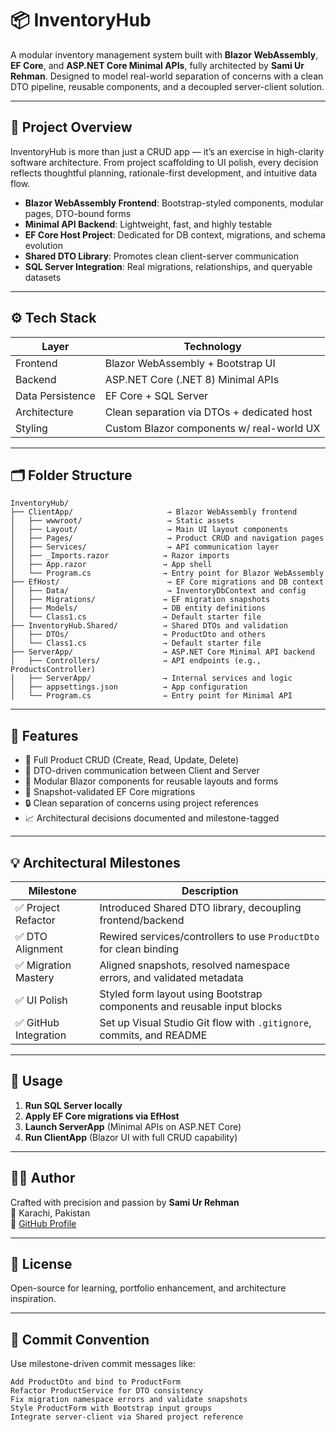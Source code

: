 # 📦 InventoryHub

A modular inventory management system built with **Blazor WebAssembly**, **EF Core**, and **ASP.NET Core Minimal APIs**, fully architected by **Sami Ur Rehman**. Designed to model real-world separation of concerns with a clean DTO pipeline, reusable components, and a decoupled server-client solution.

---

## 🧠 Project Overview

InventoryHub is more than just a CRUD app — it’s an exercise in high-clarity software architecture. From project scaffolding to UI polish, every decision reflects thoughtful planning, rationale-first development, and intuitive data flow.

- **Blazor WebAssembly Frontend**: Bootstrap-styled components, modular pages, DTO-bound forms
- **Minimal API Backend**: Lightweight, fast, and highly testable
- **EF Core Host Project**: Dedicated for DB context, migrations, and schema evolution
- **Shared DTO Library**: Promotes clean client-server communication
- **SQL Server Integration**: Real migrations, relationships, and queryable datasets

---

## ⚙️ Tech Stack

| Layer              | Technology                                 |
|-------------------|---------------------------------------------|
| Frontend          | Blazor WebAssembly + Bootstrap UI           |
| Backend           | ASP.NET Core (.NET 8) Minimal APIs          |
| Data Persistence  | EF Core + SQL Server                        |
| Architecture      | Clean separation via DTOs + dedicated host |
| Styling           | Custom Blazor components w/ real-world UX  |

---

## 🗂️ Folder Structure

```
InventoryHub/
├── ClientApp/                     → Blazor WebAssembly frontend
│   ├── wwwroot/                   → Static assets
│   ├── Layout/                    → Main UI layout components
│   ├── Pages/                     → Product CRUD and navigation pages
│   ├── Services/                  → API communication layer
│   ├── _Imports.razor            → Razor imports
│   ├── App.razor                 → App shell
│   └── Program.cs                → Entry point for Blazor WebAssembly
├── EfHost/                        → EF Core migrations and DB context
│   ├── Data/                      → InventoryDbContext and config
│   ├── Migrations/               → EF migration snapshots
│   ├── Models/                   → DB entity definitions
│   └── Class1.cs                 → Default starter file
├── InventoryHub.Shared/          → Shared DTOs and validation
│   ├── DTOs/                     → ProductDto and others
│   └── Class1.cs                 → Default starter file
├── ServerApp/                    → ASP.NET Core Minimal API backend
│   ├── Controllers/              → API endpoints (e.g., ProductsController)
│   ├── ServerApp/                → Internal services and logic
│   ├── appsettings.json          → App configuration
│   └── Program.cs                → Entry point for Minimal API
```

---

## 🚀 Features

- 🔄 Full Product CRUD (Create, Read, Update, Delete)
- 🎯 DTO-driven communication between Client and Server
- 🧱 Modular Blazor components for reusable layouts and forms
- 🧪 Snapshot-validated EF Core migrations
- 🔒 Clean separation of concerns using project references
- 📈 Architectural decisions documented and milestone-tagged

---

## 💡 Architectural Milestones

| Milestone                         | Description                                                                 |
|----------------------------------|-----------------------------------------------------------------------------|
| ✅ Project Refactor               | Introduced Shared DTO library, decoupling frontend/backend                 |
| ✅ DTO Alignment                  | Rewired services/controllers to use `ProductDto` for clean binding         |
| ✅ Migration Mastery              | Aligned snapshots, resolved namespace errors, and validated metadata       |
| ✅ UI Polish                      | Styled form layout using Bootstrap components and reusable input blocks    |
| ✅ GitHub Integration             | Set up Visual Studio Git flow with `.gitignore`, commits, and README       |

---

## 📖 Usage

1. **Run SQL Server locally**
2. **Apply EF Core migrations via EfHost**
3. **Launch ServerApp** (Minimal APIs on ASP.NET Core)
4. **Run ClientApp** (Blazor UI with full CRUD capability)

---

## 👨‍💻 Author

Crafted with precision and passion by **Sami Ur Rehman**  
📍 Karachi, Pakistan  
🔗 [GitHub Profile](https://github.com/SamiUrRehman065)

---

## 📄 License

Open-source for learning, portfolio enhancement, and architecture inspiration.

---

## 🔁 Commit Convention

Use milestone-driven commit messages like:

```
Add ProductDto and bind to ProductForm
Refactor ProductService for DTO consistency
Fix migration namespace errors and validate snapshots
Style ProductForm with Bootstrap input groups
Integrate server-client via Shared project reference
```
